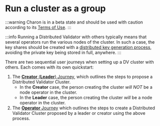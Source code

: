 # Run a cluster as a group

:::warning Charon is in a beta state and should be used with caution according to its [Terms of Use](https://obol.tech/terms.pdf). :::

:::info Running a Distributed Validator with others typically means that several operators run the various nodes of the cluster. In such a case, the key shares should be created with a [distributed key generation process](../../key-concepts.md#distributed-validator-key-generation-ceremony), avoiding the private key being stored in full, anywhere. :::

There are two sequential user journeys when setting up a DV cluster with others. Each comes with its own quickstart:

1. The [**Creator** (**Leader**) Journey](https://github.com/ObolNetwork/obol-docs/blob/main/versioned_docs/version-v0.18.0/int/quickstart/group/group/quickstart-group-leader-creator/README.md), which outlines the steps to propose a Distributed Validator Cluster.
   * In the **Creator** case, the person creating the cluster _will NOT_ be a node operator in the cluster.
   * In the **Leader** case, the person creating the cluster _will_ be a node operator in the cluster.
2. The [**Operator** Journey](https://github.com/ObolNetwork/obol-docs/blob/main/versioned_docs/version-v0.18.0/int/quickstart/group/group/quickstart-group-operator/README.md) which outlines the steps to create a Distributed Validator Cluster proposed by a leader or creator using the above process.
